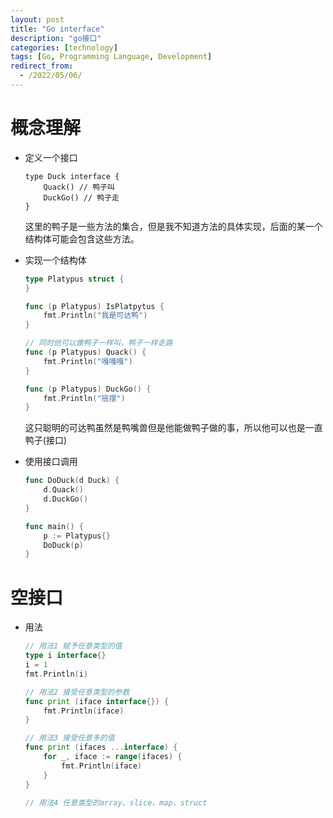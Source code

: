 ```yaml
---
layout: post
title: "Go interface"
description: "go接口"
categories: [technology]
tags: [Go, Programming Language, Development]
redirect_from:
  - /2022/05/06/
---
```


# 概念理解
- 定义一个接口

    ```Golang
    type Duck interface {
        Quack() // 鸭子叫
        DuckGo() // 鸭子走
    }
    ```
    这里的鸭子是一些方法的集合，但是我不知道方法的具体实现，后面的某一个结构体可能会包含这些方法。

- 实现一个结构体
    ```go
    type Platypus struct {
    }

    func (p Platypus) IsPlatpytus {
        fmt.Println("我是可达鸭")
    }

    // 同时他可以像鸭子一样叫，鸭子一样走路
    func (p Platypus) Quack() {
        fmt.Println("嘎嘎嘎")
    }

    func (p Platypus) DuckGo() {
        fmt.Println("摇摆")
    }
    ```
    这只聪明的可达鸭虽然是鸭嘴兽但是他能做鸭子做的事，所以他可以也是一直鸭子(接口)

- 使用接口调用
    ```Go
    func DoDuck(d Duck) {
        d.Quack()
        d.DuckGo()
    }

    func main() {
        p := Platypus{}
        DoDuck(p)
    }
    ```

# 空接口
- 用法
  
    ```go
    // 用法1 赋予任意类型的值
    type i interface{}
    i = 1
    fmt.Println(i)

    // 用法2 接受任意类型的参数
    func print (iface interface{}) {
        fmt.Println(iface)
    }

    // 用法3 接受任意多的值
    func print (ifaces ...interface) {
        for _, iface := range(ifaces) {
            fmt.Println(iface)
        }
    }

    // 用法4 任意类型的array、slice、map、struct
    ```